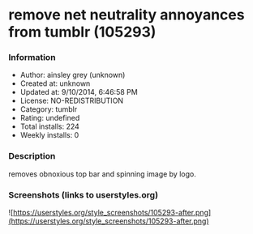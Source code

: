 # remove net neutrality annoyances from tumblr (105293)

### Information
- Author: ainsley grey (unknown)
- Created at: unknown
- Updated at: 9/10/2014, 6:46:58 PM
- License: NO-REDISTRIBUTION
- Category: tumblr
- Rating: undefined
- Total installs: 224
- Weekly installs: 0


### Description
removes obnoxious top bar and spinning image by logo.


### Screenshots (links to userstyles.org)
![https://userstyles.org/style_screenshots/105293-after.png](https://userstyles.org/style_screenshots/105293-after.png)


